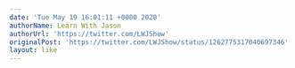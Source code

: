 ```yaml
---
date: 'Tue May 19 16:01:11 +0000 2020'
authorName: Learn With Jason
authorUrl: 'https://twitter.com/LWJShow'
originalPost: 'https://twitter.com/LWJShow/status/1262775317040697346'
layout: like
---
```

